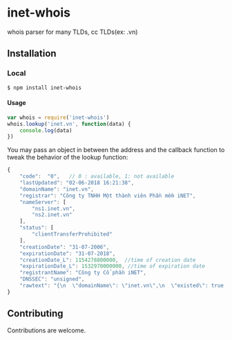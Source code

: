 # inet-whois
whois parser for many TLDs, cc TLDs(ex: .vn)

## Installation

### Local

    $ npm install inet-whois

#### Usage

```js
var whois = require('inet-whois')
whois.lookup('inet.vn', function(data) {
	console.log(data)
})
```

You may pass an object in between the address and the callback function to tweak the behavior of the lookup function:

```js
{
    "code":  "0",   // 0 : available, 1: not available
    "lastUpdated": "02-06-2018 16:21:38",
    "domainName": "inet.vn",
    "registrar": "Công ty TNHH Một thành viên Phần mềm iNET",
    "nameServer": [
        "ns1.inet.vn",
        "ns2.inet.vn"
    ],
    "status": [
        "clientTransferProhibited"
    ],
    "creationDate": "31-07-2006",
    "expirationDate": "31-07-2018",
    "creationDate_L": 1154278800000,  //time of creation date
    "expirationDate_L": 1532970000000, //time of expiration date
    "registrantName": "Công ty Cổ phần iNET", 
    "DNSSEC": "unsigned",
    "rawtext": "{\n  \"domainName\": \"inet.vn\",\n  \"existed\": true,\n  \"issuedDate\": {\n    \"year\": 2006,\n    \"month\": 7,\n    \"day\": 31,\n    \"timezone\": 420,\n    \"hour\": 0,\n    \"minute\": 0,\n    \"second\": 0\n  },\n  \"expiredDate\": {\n    \"year\": 2018,\n    \"month\": 7,\n    \"day\": 31,\n    \"timezone\": 420,\n    \"hour\": 0,\n    \"minute\": 0,\n    \"second\": 0\n  },\n  \"registrarName\": \"Công ty TNHH Một thành viên Phần mềm iNET\",\n  \"registrantName\": \"Công ty Cổ phần iNET\",\n  \"status\": [\n    \"clientTransferProhibited\"\n  ],\n  \"nameServer\": [\n    {\n      \"name\": \"ns1.inet.vn\",\n      \"ipv4Address\": \"125.212.192.37\"\n    },\n    {\n      \"name\": \"ns2.inet.vn\",\n      \"ipv4Address\": \"123.30.50.111\"\n    }\n  ],\n  \"dnssec\": \"unsigned\"\n}"}
}
````

## Contributing

Contributions are welcome.